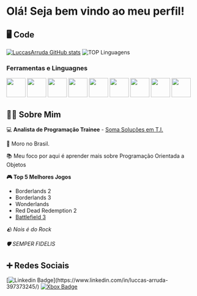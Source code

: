 # Olá! Seja bem vindo ao meu perfil!

## 🖥️ Code
[![LuccasArruda GitHub stats](https://github-readme-stats.vercel.app/api?username=LuccasArruda&show_icons=true&bg_color=00000000)](https://github.com/LuccasArruda/github-readme-stats)
![TOP Linguagens](https://github-readme-stats.vercel.app/api/top-langs/?username=LuccasArruda&layout=compact&show_icons=true&bg_color=00000000)
### Ferramentas e Linguagnes
<img src="https://cdn.jsdelivr.net/gh/devicons/devicon/icons/git/git-plain.svg" width="50" height="50" >  <img width="50" height="50" src="https://cdn-icons-png.flaticon.com/512/5968/5968252.png"> <img src="https://cdn.jsdelivr.net/gh/devicons/devicon/icons/oracle/oracle-original.svg" width="50" height="50"> <img src="https://cdn.jsdelivr.net/gh/devicons/devicon/icons/html5/html5-original.svg" width="50" height="50"> <img src="https://cdn.jsdelivr.net/gh/devicons/devicon/icons/css3/css3-original.svg" width="50" height="50"> <img src="https://cdn.jsdelivr.net/gh/devicons/devicon/icons/bootstrap/bootstrap-original.svg" width="50" height="50"/> <img src="https://cdn.jsdelivr.net/gh/devicons/devicon/icons/codeigniter/codeigniter-plain.svg" width="50" height="50"> <img src="https://cdn.jsdelivr.net/gh/devicons/devicon/icons/php/php-plain.svg" width="50" height="50">  <img src="https://cdn.jsdelivr.net/gh/devicons/devicon/icons/c/c-original.svg" width="50" height="50"/>
          
          
          
          
          
## 👨‍💻 Sobre Mim
:computer: **Analista de Programação Trainee** - [Soma Soluções em T.I.](https://github.com/org-somasolucoes)

:house_with_garden: Moro no Brasil.

:books: Meu foco por aqui é aprender mais sobre Programação Orientada a Objetos

**🎮 Top 5 Melhores Jogos**

- Borderlands 2
- Borderlands 3
- Wonderlands
- Red Dead Redemption 2
- [Battlefield 3](https://battlelog.battlefield.com/bf3/soldier/XxL3M4OxX/stats/388852596/xbox360/)

_🪨 Nois é do Rock_

_🛡️ SEMPER FIDELIS_

## ➕ Redes Sociais

[![Linkedin Badge](https://img.shields.io/badge/-LinkedIn-blue?style=flat-square&logo=Linkedin&logoColor=white&link=[LINK_LINKEDIN](https://www.linkedin.com/in/luccas-arruda-397373245/)https://www.linkedin.com/in/luccas-arruda-397373245/)](https://www.linkedin.com/in/luccas-arruda-397373245/)
[![Xbox Badge](https://img.shields.io/badge/Xbox-107C10?style=flat-square&logo=Xbox)](https://account.xbox.com/pt-BR/Profile?xr=mebarnav&csrf=8Xj8AC7fTjd8deBqaIdENdHrm5rFXeLp-MVqKp_p1KbT_CJ153C5F2CN9ClIhNUbQIrXiZJZ4_p9drz0aVNDQl48spM1&wa=wsignin1.0)
